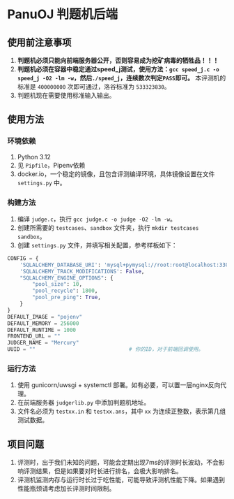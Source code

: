 # PanuOJ 判题机后端

## 使用前注意事项
1. **判题机必须只能向前端服务器公开，否则容易成为挖矿病毒的牺牲品！！！**
2. **判题机必须在容器中稳定通过speed_j测试，使用方法：`gcc speed_j.c -o speed_j -O2 -lm -w`，然后`./speed_j`，连续数次判定`PASS`即可。** 本评测机的标准是 `400000000` 次即可通过，洛谷标准为 `533323830`。
3. 判题机现在需要使用标准输入输出。
## 使用方法
### 环境依赖
1. Python 3.12
2. 见 `Pipfile`，Pipenv依赖
3. docker.io，一个稳定的镜像，且包含评测编译环境，具体镜像设置在文件 `settings.py` 中。
### 构建方法
1. 编译 `judge.c`，执行 `gcc judge.c -o judge -O2 -lm -w`。
2. 创建所需要的 `testcases`、`sandbox` 文件夹，执行 `mkdir testcases sandbox`。
3. 创建 `settings.py` 文件，并填写相关配置，参考样板如下：
```python
CONFIG = {
    'SQLALCHEMY_DATABASE_URI': 'mysql+pymysql://root:root@localhost:3306/PojJudger',
    'SQLALCHEMY_TRACK_MODIFICATIONS': False,
    "SQLALCHEMY_ENGINE_OPTIONS": {
        "pool_size": 10,
        "pool_recycle": 1800,
        "pool_pre_ping": True,
    }
}
DEFAULT_IMAGE = "pojenv"
DEFAULT_MEMORY = 256000
DEFAULT_RUNTIME = 1000
FRONTEND_URL = ""
JUDGER_NAME = "Mercury"
UUID = ""                              # 你的ID，对于前端回调使用。
```
### 运行方法
1. 使用 gunicorn/uwsgi + systemctl 部署。如有必要，可以置一层nginx反向代理。
2. 在前端服务器 `judgerlib.py` 中添加判题机地址。
3. 文件名必须为 `testxx.in` 和 `testxx.ans`，其中 `xx` 为连续正整数，表示第几组测试数据。
## 项目问题
1. 评测时，出于我们未知的问题，可能会定期出现7ms的评测时长波动，不会影响评测结果，但是如果要对时长进行排名，会极大影响排名。
2. 评测机监测内存与运行时长过于吃性能，可能导致评测机性能下降。如果遇到性能瓶颈请考虑加长评测时间限制。